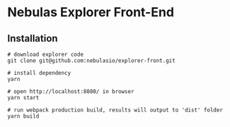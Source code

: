 # Nebulas Explorer Front-End

## Installation
```
# download explorer code
git clone git@github.com:nebulasio/explorer-front.git

# install dependency
yarn

# open http://localhost:8080/ in browser
yarn start

# run webpack production build, results will output to 'dist' folder
yarn build
```
